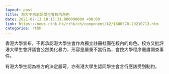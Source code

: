 ```yaml
---
layout: post
title: 港大不再承認學生會校內角色
date: 2021-07-13 18:15:31.000000000 +08:00
link: https://news.rthk.hk/rthk/ch/component/k2/1600570-20210713.htm
categories: rthk
---
```


香港大學宣布，不再承認港大學生會作為獨立註冊社團在校內的角色。校方又批評港大學生會評議會公然美化暴力，形容是嚴重不當行為，會按大學程序嚴肅調查事件。

有港大學生認為校方的決定嚴苛，亦有港大學生認同學生會言行應該受到制約。
